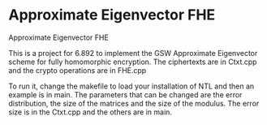 Approximate Eigenvector FHE
===========

Approximate Eigenvector FHE

This is a project for 6.892 to implement the GSW Approximate Eigenvector scheme for fully homomorphic encryption. The ciphertexts are in Ctxt.cpp and the crypto operations are in FHE.cpp

To run it, change the makefile to load your installation of NTL and then an example is in main. The parameters that can be changed are the error distribution, the size of the matrices and the size of the modulus. The error size is in the Ctxt.cpp and the others are in main.
